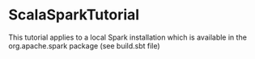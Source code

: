 # ScalaSparkTutorial
This tutorial applies to a local Spark installation which is available in the org.apache.spark package (see build.sbt file)
